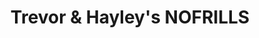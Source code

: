 ---
title: "Trevor & Hayley's NOFRILLS"
url: /winnipeg/trevor-and-hayleys-nofrills/
shop: supermarket
---